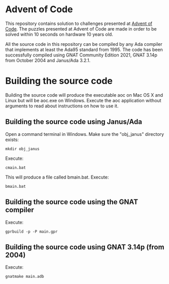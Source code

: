 # Advent of Code
This repository contains solution to challenges presented at
[Advent of Code](https://adventofcode.com/).
The puzzles presented at Advent of Code are made in order to be solved
within 10 seconds on hardware 10 years old.

All the source code in this repository can be compiled by any Ada compiler
that implements at least the Ada95 standard from 1995.
The code has been successfully compiled using GNAT Community Edition 2021,
GNAT 3.14p from October 2004 and Janus/Ada 3.2.1.

# Building the source code
Building the source code will produce the executable aoc on Mac OS X and
Linux but will be aoc.exe on Windows. Execute the aoc application without
arguments to read about instructions on how to use it.

## Building the source code using Janus/Ada
Open a command terminal in Windows. Make sure the "obj_janus" directory exists:
```
mkdir obj_janus
```
Execute:
```
cmain.bat
```
This will produce a file called bmain.bat. Execute:
```
bmain.bat
```
## Building the source code using the GNAT compiler
Execute:
```
gprbuild -p -P main.gpr
```
## Building the source code using GNAT 3.14p (from 2004)
Execute:
```
gnatmake main.adb
```
